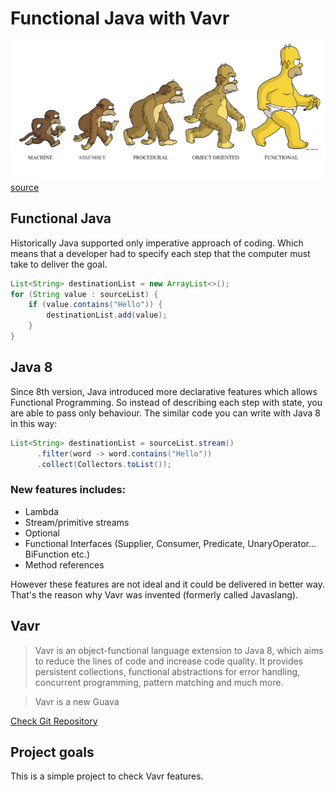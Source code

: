 # Functional Java with Vavr
![](docs/functional.png)
[source](https://shastri-shankar9.medium.com/functional-programming-in-scala-through-q-as-part-1-45802a72d62a)
## Functional Java
Historically Java supported only imperative approach of coding. Which means that a developer had to specify each step that the computer must take to deliver the goal. 
```java
List<String> destinationList = new ArrayList<>();
for (String value : sourceList) {
    if (value.contains("Hello")) {
        destinationList.add(value);
    }
}
```
## Java 8
Since 8th version, Java introduced more declarative features which allows Functional Programming. So instead of describing each step with state, you are able to pass only behaviour. The similar code you can write with Java 8 in this way:
```java
List<String> destinationList = sourceList.stream()
      .filter(word -> word.contains("Hello"))
      .collect(Collectors.toList());
```

### New features includes:
* Lambda
* Stream/primitive streams
* Optional
* Functional Interfaces (Supplier, Consumer, Predicate, UnaryOperator...  BiFunction etc.)
* Method references

However these features are not ideal and it could be delivered in better way. That's the reason why Vavr was invented (formerly called Javaslang). 

## Vavr

>Vavr is an object-functional language extension to Java 8, which aims to reduce the lines of code and increase code quality. It provides persistent collections, functional abstractions for error handling, concurrent programming, pattern matching and much more.

>Vavr is a new Guava

[Check Git Repository](https://github.com/vavr-io/vavr)

## Project goals
This is a simple project to check Vavr features. 